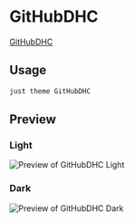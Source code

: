 # GitHubDHC

[GitHubDHC](https://github.com/ScottKirvan)

## Usage

```bash
just theme GitHubDHC
```

## Preview

### Light

![Preview of GitHubDHC Light](preview-light.png)

### Dark

![Preview of GitHubDHC Dark](preview-dark.png)
